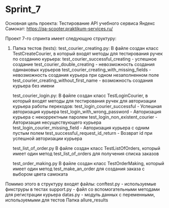 # Sprint_7
Основная цель проекта: 
Тестирование API учебного сервиса Яндекс Самокат: https://qa-scooter.praktikum-services.ru/

 Проект 7-го спринта имеет следующую структуру:
  
   1. Папка тестов (tests):
       test_courier_creating.py:
            В файле создан класс TestCreateCourier, в который входят методы 
        для тестирования ручек по созданию курьера:
        test_courier_successful_creating   - успешное создание
        test_courier_double_creating       - невозможность создания одинаковых курьеров
        test_courier_creating_with_missing_fields
            - невозможность создания курьера при одном незаполненном поле
        test_courier_creating_without_first_name
            - возможность создания курьера без имени
        
       test_courier_login.py:
            В файле создан класс TestLoginCourier, в который входят методы для 
        тестирования ручек для авторизации курьера
             работы переходов:
        test_login_courier_successful   - Успешная авторизация курьера
        test_login_with_wrong_password  - Авторизация курьера с некорректным паролем
        test_login_non_existent_courier - Авторизация несуществующего курьера
        test_login_courier_missing_field - Авторизация курьера с одним пустым полем
        test_successful_request_id_return - Возврат id при успешной авторизации курьера

       test_list_of_order.py
            В файле создан класс TestListOfOrders, который имеет один метод 
        test_list_of_orders для получения списка заказов

       test_order_making.py
            В файле создан класс TestOrderMaking, который имеет один метод 
        test_make_an_order для cоздания заказа с выбором цвета самоката

Помимо этого в структуру входят файлы:
conftest.py - используемые фикструры в тестах
support.py - файл со вспомогательными методами для регистрации курьера
datas.py - модуль данных с переменными, используемыми для тестов
Папка allure_results